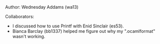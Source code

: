 Author: Wednesday Addams (wa13)

Collaborators:
- I discussed how to use Printf with Enid Sinclair (es53).
- Bianca Barclay (bb1337) helped me figure out why my ".ocamlformat" wasn't working.